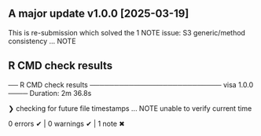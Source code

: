 ## A major update v1.0.0 [2025-03-19]
This is re-submission which solved the 1 NOTE issue:
S3 generic/method consistency ... NOTE

## R CMD check results 

── R CMD check results ─────────────────────────── visa 1.0.0 ────
Duration: 2m 36.8s

❯ checking for future file timestamps ... NOTE
  unable to verify current time

0 errors ✔ | 0 warnings ✔ | 1 note ✖
